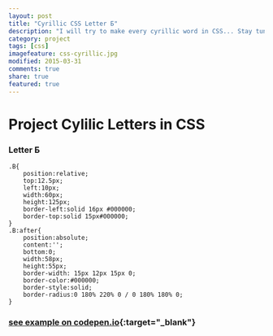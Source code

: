 ```yaml
---
layout: post
title: "Cyrillic CSS Letter Б"
description: "I will try to make every cyrillic word in CSS... Stay tuned..."
category: project
tags: [css] 
imagefeature: css-cyrillic.jpg
modified: 2015-03-31
comments: true
share: true
featured: true
---
```


# Project Cylilic Letters in CSS

### Letter Б    


    .B{
        position:relative;
        top:12.5px;
        left:10px;
        width:60px;
        height:125px;
        border-left:solid 16px #000000;
        border-top:solid 15px#000000;
    }
    .B:after{
        position:absolute;
        content:'';
        bottom:0;
        width:58px;
        height:55px;
        border-width: 15px 12px 15px 0;
        border-color:#000000;
        border-style:solid;
        border-radius:0 180% 220% 0 / 0 180% 180% 0;
    }

### [see example on codepen.io](http://codepen.io/rujke/pen/myoGpN){:target="_blank"}

